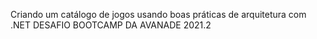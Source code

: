 Criando um catálogo de jogos usando boas práticas de arquitetura com .NET DESAFIO BOOTCAMP DA AVANADE 2021.2
